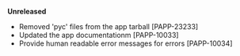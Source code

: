 **Unreleased**
* Removed 'pyc' files from the app tarball [PAPP-23233]
* Updated the app documentationm [PAPP-10033]
* Provide human readable error messages for errors [PAPP-10034]
